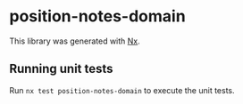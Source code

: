 # position-notes-domain

This library was generated with [Nx](https://nx.dev).

## Running unit tests

Run `nx test position-notes-domain` to execute the unit tests.
